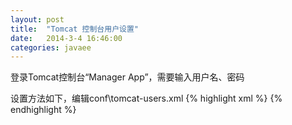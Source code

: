 ```yaml
---
layout: post
title:  "Tomcat 控制台用户设置"
date:   2014-3-4 16:46:00
categories: javaee
---
```


登录Tomcat控制台“Manager App”，需要输入用户名、密码

设置方法如下，编辑conf\tomcat-users.xml
{% highlight xml %}
<tomcat-users>
<role rolename="manager-gui"/>
<user username="tomcat" password="zhenke1979" roles="manager-gui"/>
</tomcat-users>
{% endhighlight %} 
